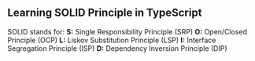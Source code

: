 ## Learning SOLID Principle in TypeScript

SOLID stands for:
<b>S:</b> Single Responsibility Principle (SRP)
<b>O:</b> Open/Closed Principle (OCP)
<b>L:</b> Liskov Substitution Principle (LSP)
<b>I:</b> Interface Segregation Principle (ISP)
<b>D:</b> Dependency Inversion Principle (DIP)

